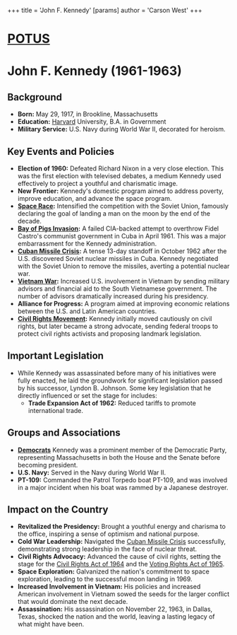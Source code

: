 +++
 title = 'John F. Kennedy'
[params]
	author = 'Carson West'
+++
# [POTUS](./../potus/)
# John F. Kennedy (1961-1963)

## Background

*   **Born:** May 29, 1917, in Brookline, Massachusetts
*   **Education:** [Harvard](./../harvard/) University, B.A. in Government
*   **Military Service:** U.S. Navy during World War II, decorated for heroism.

## Key Events and Policies

*   **Election of 1960:** Defeated Richard Nixon in a very close election. This was the first election with televised debates, a medium Kennedy used effectively to project a youthful and charismatic image.
*   **New Frontier:** Kennedy's domestic program aimed to address poverty, improve education, and advance the space program.
*   **[Space Race](./../space-race/):** Intensified the competition with the Soviet Union, famously declaring the goal of landing a man on the moon by the end of the decade.
*   **[Bay of Pigs Invasion](./../bay-of-pigs-invasion/):** A failed CIA-backed attempt to overthrow Fidel Castro's communist government in Cuba in April 1961.  This was a major embarrassment for the Kennedy administration.
*   **[Cuban Missile Crisis](./../cuban-missile-crisis/):** A tense 13-day standoff in October 1962 after the U.S. discovered Soviet nuclear missiles in Cuba. Kennedy negotiated with the Soviet Union to remove the missiles, averting a potential nuclear war.
*   **[Vietnam War](./../vietnam-war/):** Increased U.S. involvement in Vietnam by sending military advisors and financial aid to the South Vietnamese government. The number of advisors dramatically increased during his presidency.
*   **Alliance for Progress:** A program aimed at improving economic relations between the U.S. and Latin American countries.
*   **[Civil Rights Movement](./../civil-rights-movement/):** Kennedy initially moved cautiously on civil rights, but later became a strong advocate, sending federal troops to protect civil rights activists and proposing landmark legislation.

## Important Legislation

*   While Kennedy was assassinated before many of his initiatives were fully enacted, he laid the groundwork for significant legislation passed by his successor, Lyndon B. Johnson. Some key legislation that he directly influenced or set the stage for includes:
    *   **Trade Expansion Act of 1962:** Reduced tariffs to promote international trade.

## Groups and Associations

*   **[Democrats](./../democrats/)** Kennedy was a prominent member of the Democratic Party, representing Massachusetts in both the House and the Senate before becoming president.
*   **U.S. Navy:** Served in the Navy during World War II.
*   **PT-109:** Commanded the Patrol Torpedo boat PT-109, and was involved in a major incident when his boat was rammed by a Japanese destroyer.

## Impact on the Country

*   **Revitalized the Presidency:** Brought a youthful energy and charisma to the office, inspiring a sense of optimism and national purpose.
*   **Cold War Leadership:** Navigated the [Cuban Missile Crisis](./../cuban-missile-crisis/) successfully, demonstrating strong leadership in the face of nuclear threat.
*   **Civil Rights Advocacy:** Advanced the cause of civil rights, setting the stage for the [Civil Rights Act of 1964](./../civil-rights-act-of-1964/) and the [Voting Rights Act of 1965](./../voting-rights-act-of-1965/).
*   **Space Exploration:** Galvanized the nation's commitment to space exploration, leading to the successful moon landing in 1969.
*   **Increased Involvement in Vietnam:** His policies and increased American involvement in Vietnam sowed the seeds for the larger conflict that would dominate the next decade.
*   **Assassination:** His assassination on November 22, 1963, in Dallas, Texas, shocked the nation and the world, leaving a lasting legacy of what might have been.
